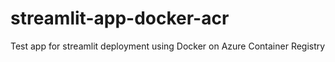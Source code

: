 # streamlit-app-docker-acr

Test app for streamlit deployment using Docker on Azure Container Registry
